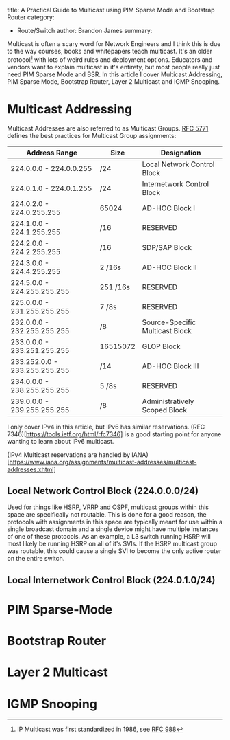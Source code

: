 title: A Practical Guide to Multicast using PIM Sparse Mode and Bootstrap Router
category:
- Route/Switch
author: Brandon James
summary: 

Multicast is often a scary word for Network Engineers and I think this is due to the way courses, books and whitepapers teach multicast. It's an older protocol[^1] with lots of weird rules and deployment options. Educators and vendors want to explain multicast in it's entirety, but most people really just need PIM Sparse Mode and BSR. In this article I cover Multicast Addressing, PIM Sparse Mode, Bootstrap Router, Layer 2 Multicast and IGMP Snooping. 


# Multicast Addressing

Multicast Addresses are also referred to as Multicast Groups. [RFC 5771](https://tools.ietf.org/html/rfc5771) defines the best practices for Multicast Group assignments: 


Address Range|Size|Designation|
---|---|---|
224.0.0.0 - 224.0.0.255|/24|Local Network Control Block|
224.0.1.0 - 224.0.1.255|/24|Internetwork Control Block|
224.0.2.0 - 224.0.255.255|65024|AD-HOC Block I
224.1.0.0 - 224.1.255.255|/16|RESERVED
224.2.0.0 - 224.2.255.255|/16|SDP/SAP Block
224.3.0.0 - 224.4.255.255|2 /16s|AD-HOC Block II
224.5.0.0 - 224.255.255.255|251 /16s|RESERVED
225.0.0.0 - 231.255.255.255|7 /8s|RESERVED
232.0.0.0 - 232.255.255.255|/8|Source-Specific Multicast Block
233.0.0.0 - 233.251.255.255|16515072|GLOP Block
233.252.0.0 - 233.255.255.255|/14|AD-HOC Block III
234.0.0.0 - 238.255.255.255|5 /8s|RESERVED
239.0.0.0 - 239.255.255.255|/8|Administratively Scoped Block

I only cover IPv4 in this article, but IPv6 has similar reservations. (RFC 7346)[https://tools.ietf.org/html/rfc7346] is a good starting point for anyone wanting to learn about IPv6 multicast.

(IPv4 Multicast reservations are handled by IANA)[https://www.iana.org/assignments/multicast-addresses/multicast-addresses.xhtml]

## Local Network Control Block (224.0.0.0/24)

Used for things like HSRP, VRRP and OSPF, multicast groups within this space are specifically not routable. This is done for a good reason, the protocols with assignments in this space are typically meant for use within a single broadcast domain and a single device might have multiple instances of one of these protocols. As an example, a L3 switch running HSRP will most likely be running HSRP on all of it's SVIs. If the HSRP multicast group was routable, this could cause a single SVI to become the only active router on the entire switch. 

## Local Internetwork Control Block (224.0.1.0/24)



# PIM Sparse-Mode

# Bootstrap Router

# Layer 2 Multicast

# IGMP Snooping



[^1]: IP Multicast was first standardized in 1986, see [RFC 988](https://tools.ietf.org/html/rfc988)